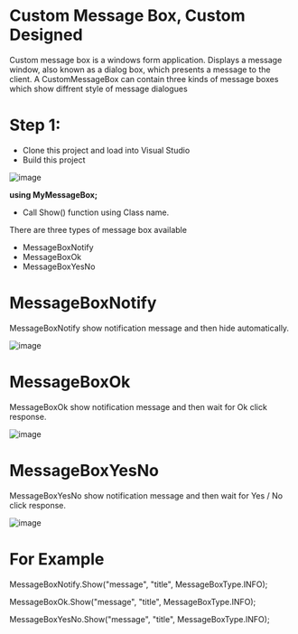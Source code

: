 # Custom Message Box, Custom Designed
Custom message box is a windows form application. Displays a message window, also known as a dialog box, which presents a message to the client. 
A CustomMessageBox can contain three kinds of message boxes which show diffrent style of message dialogues

# Step 1:
* Clone this project and load into Visual Studio
* Build this project

![image](https://user-images.githubusercontent.com/43881236/130598983-c83d1d36-be2e-47dd-8498-df4bd53bd7a4.png)

**using MyMessageBox;**

* Call Show() function using Class name.

There are three types of message box available
* MessageBoxNotify  
* MessageBoxOk
* MessageBoxYesNo

# MessageBoxNotify
MessageBoxNotify show notification message and then hide automatically.

![image](https://user-images.githubusercontent.com/43881236/130599290-d6ef05cd-b244-4dcd-9db2-6ec834d921c6.png)

# MessageBoxOk
MessageBoxOk show notification message and then wait for Ok click response.

![image](https://user-images.githubusercontent.com/43881236/130599344-25eda0f1-135b-40cb-999b-d7a3e2f19bf2.png)

# MessageBoxYesNo
MessageBoxYesNo show notification message and then wait for Yes / No click response.

![image](https://user-images.githubusercontent.com/43881236/130599405-481fe440-da67-4d41-a2e1-95196ae4f409.png)

# For Example

MessageBoxNotify.Show("message", "title", MessageBoxType.INFO);

MessageBoxOk.Show("message", "title", MessageBoxType.INFO);

MessageBoxYesNo.Show("message", "title", MessageBoxType.INFO);
